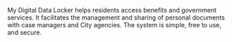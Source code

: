 My Digital Data Locker helps residents access benefits and government services. It facilitates the management and sharing of personal documents with case managers and City agencies. The system is simple, free to use, and secure.
